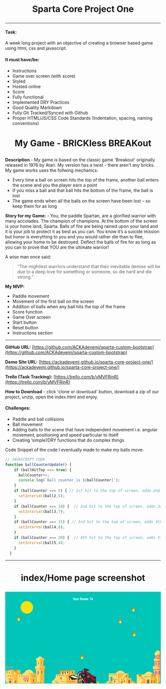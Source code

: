 # <p align="center"> Sparta Core Project One</p>
<hr>

#### Task:
A week long project with an objective of creating a browser based game using html, css and javascript.

#### It must have/be:
* Instructions
* Game over screen (with score)
* Styled
* Hosted online
* Score
* Fully functional
* Implemented DRY Practices
* Good Quality Markdown
* Fully Git Tracked/Synced with Github
* Proper HTML/JS/CSS Code Standards (Indentation, spacing, naming conventions)


# <p align="center"> My Game - BRICKless BREAKout</p>

**Description** - My game is based on the classic game 'Breakout' originally released in 1976 by Atari. My version has a twist - there aren't any bricks. My game works uses the follwing mechanics:

* Every time a ball on screen hits the top of the frame, another ball enters the scene and you the player earn a point
* If you miss a ball and that ball hits the bottom of the frame, the ball is lost
* The game ends when all the balls on the screen have been lost – so keep them for as long

**Story for my Game:** - You, the paddle Spartan, are a glorified warrior with many accolades. The champion of champions.
At the bottom of the screen is your home land, Sparta.
Balls of fire are being rained upon your land and it is your job to protect it as best as you can.
You know it’s a suicide mission but honor is everything to you and you would rather die than to flee, allowing your home to be destroyed.
Deflect the balls of fire for as long as you can to prove that YOU are the ultimate warrior!

A wise man once said:
> “The mightiest warriors understand that their inevitable demise will be due to a deep love for something or someone, so die hard and die strong.”

**My MVP:**

* Paddle movement
* Movement of the first ball on the screen
* Addition of balls when any ball hits the top of the frame
* Score function
* Game Over screen
* Start button
* Reset button
* Instructions section


<hr>



**GitHub URL:**
[https://github.com/ACKAdeyemi/sparta-custom-bootstrap](https://github.com/ACKAdeyemi/sparta-custom-bootstrap)

**Demo Site URL:**
[https://ackadeyemi.github.io/sparta-core-project-one/](https://ackadeyemi.github.io/sparta-core-project-one/)

**Trello (Task Tracking):**
[https://trello.com/b/yMVFRjnR](https://trello.com/b/yMVFRjnR)

**How to Download** - click 'clone or download' button, download a zip of our project, unzip, open the index.html and enjoy.

#### Challenges:
* Paddle and ball collisions
* Ball movement
* Adding balls to the scene that have independent movement i.e. angular movement, positioning and speed particular to itself
* Creating ‘simple’/DRY functions that do complex things


Code Snippet of the code I eventually made to make my balls move:

```javascript
// JAVASCRIPT CODE
function ballCounterUpdate() {
    if (ballHitTop === true) {
      ballCounter++;
      console.log(`Ball counter is ${ballCounter}`);
    }
    if (ballCounter === 5) { // 1st hit to the top of screen, adds 2nd ball movement
      setInterval(ball2,5);
    }
    if (ballCounter === 10) {  // 2nd hit to the top of screen, adds 3rd ball movement
      setInterval(ball3,7);
    }
    if (ballCounter === 15) { // 3rd hit to the top of screen, adds 4th ball movement
      setInterval(ball4,6);
    }
    if (ballCounter === 20) {  // 4th hit to the top of screen, adds 5th ball movement
      setInterval(ball5,4);
    }
  }
```
<hr>

# <p align="center"> index/Home page screenshot</p>
![Screenshot of game frame/container](images/index-sc.png)
